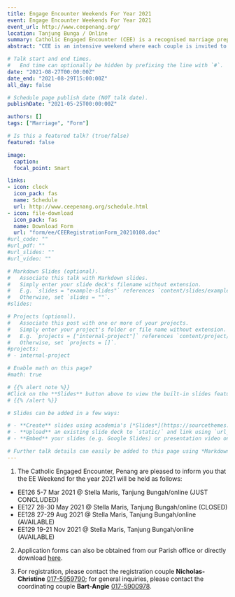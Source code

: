 ```yaml
---
title: Engage Encounter Weekends For Year 2021
event: Engage Encounter Weekends For Year 2021
event_url: http://www.ceepenang.org/
location: Tanjung Bunga / Online
summary: Catholic Engaged Encounter (CEE) is a recognised marriage preparation program designed to meet the communication, spiritual and personal needs of today's engaged couples.
abstract: "CEE is an intensive weekend where each couple is invited to question, examine, and deepen their relationship with each other and with God. Couples are challenged to explore their relationship in a much deeper, more honest way than they have been before."

# Talk start and end times.
#   End time can optionally be hidden by prefixing the line with `#`.
date: "2021-08-27T00:00:00Z"
date_end: "2021-08-29T15:00:00Z"
all_day: false

# Schedule page publish date (NOT talk date).
publishDate: "2021-05-25T00:00:00Z"

authors: []
tags: ["Marriage", "Form"]

# Is this a featured talk? (true/false)
featured: false

image:
  caption:
  focal_point: Smart

links:
- icon: clock
  icon_pack: fas
  name: Schedule
  url: http://www.ceepenang.org/schedule.html
- icon: file-download
  icon_pack: fas
  name: Download Form
  url: "form/ee/CEERegistrationForm_20210108.doc"
#url_code: ""
#url_pdf: ""
#url_slides: ""
#url_video: ""

# Markdown Slides (optional).
#   Associate this talk with Markdown slides.
#   Simply enter your slide deck's filename without extension.
#   E.g. `slides = "example-slides"` references `content/slides/example-slides.md`.
#   Otherwise, set `slides = ""`.
#slides:

# Projects (optional).
#   Associate this post with one or more of your projects.
#   Simply enter your project's folder or file name without extension.
#   E.g. `projects = ["internal-project"]` references `content/project/deep-learning/index.md`.
#   Otherwise, set `projects = []`.
#projects:
# - internal-project

# Enable math on this page?
#math: true

# {{% alert note %}}
#Click on the **Slides** button above to view the built-in slides feature.
# {{% /alert %}}

# Slides can be added in a few ways:

# - **Create** slides using academia's [*Slides*](https://sourcethemes.com/academic/docs/managing-content/#create-slides) feature and link using `slides` parameter in the front matter of the talk file
# - **Upload** an existing slide deck to `static/` and link using `url_slides` parameter in the front matter of the talk file
# - **Embed** your slides (e.g. Google Slides) or presentation video on this page using [shortcodes](https://sourcethemes.com/academic/docs/writing-markdown-latex/).

# Further talk details can easily be added to this page using *Markdown* and $\rm \LaTeX$ math code.
---
```


1. The Catholic Engaged Encounter, Penang are pleased to inform you that the EE Weekend for the year 2021 will be held as follows:
- EE126 5-7 Mar 2021 @ Stella Maris, Tanjung Bungah/online (JUST CONCLUDED)
- EE127 28-30 May 2021 @ Stella Maris, Tanjung Bungah/online (CLOSED)
- EE128 27-29 Aug 2021 @ Stella Maris, Tanjung Bungah/online (AVAILABLE)
- EE129 19-21 Nov 2021 @ Stella Maris, Tanjung Bungah/online (AVAILABLE)

2. Application forms can also be obtained from our Parish office or directly download [here](form/ee/CEERegistrationForm_20191212.doc).

3. For registration, please contact the registration couple **Nicholas-Christine** [017-5959790](tel:+60175959790); for general inquiries, please contact the coordinating couple **Bart-Angie** [017-5900978](+60175900978).
